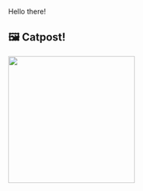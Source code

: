 Hello there!



## 🖼️ Catpost!

<sub>
    <img src="https://cdn2.thecatapi.com/images/5ev.jpg" height="256">
</sub>

